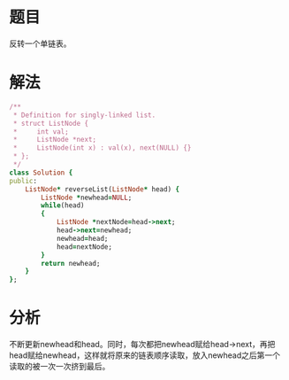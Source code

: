 # 题目

反转一个单链表。
# 解法

```ruby
/**
 * Definition for singly-linked list.
 * struct ListNode {
 *     int val;
 *     ListNode *next;
 *     ListNode(int x) : val(x), next(NULL) {}
 * };
 */
class Solution {
public:
    ListNode* reverseList(ListNode* head) {
        ListNode *newhead=NULL;
        while(head)
        {
            ListNode *nextNode=head->next;
            head->next=newhead;
            newhead=head;
            head=nextNode;
        }
        return newhead;
    }
};

```
# 分析
不断更新newhead和head。同时，每次都把newhead赋给head->next，再把head赋给newhead，这样就将原来的链表顺序读取，放入newhead之后第一个读取的被一次一次挤到最后。
